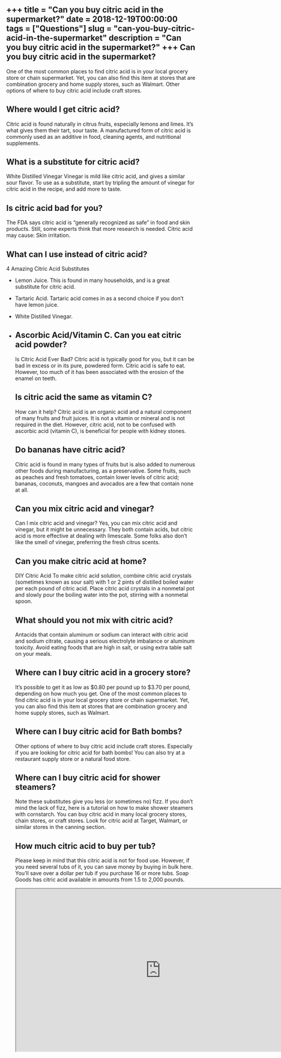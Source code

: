 +++
title = "Can you buy citric acid in the supermarket?"
date = 2018-12-19T00:00:00
tags = ["Questions"]
slug = "can-you-buy-citric-acid-in-the-supermarket"
description = "Can you buy citric acid in the supermarket?"
+++
Can you buy citric acid in the supermarket?
-------------------------------------------

One of the most common places to find citric acid is in your local grocery store or chain supermarket. Yet, you can also find this item at stores that are combination grocery and home supply stores, such as Walmart. Other options of where to buy citric acid include craft stores.

Where would I get citric acid?
------------------------------

Citric acid is found naturally in citrus fruits, especially lemons and limes. It’s what gives them their tart, sour taste. A manufactured form of citric acid is commonly used as an additive in food, cleaning agents, and nutritional supplements.

What is a substitute for citric acid?
-------------------------------------

White Distilled Vinegar Vinegar is mild like citric acid, and gives a similar sour flavor. To use as a substitute, start by tripling the amount of vinegar for citric acid in the recipe, and add more to taste.

Is citric acid bad for you?
---------------------------

The FDA says citric acid is “generally recognized as safe” in food and skin products. Still, some experts think that more research is needed. Citric acid may cause: Skin irritation.

What can I use instead of citric acid?
--------------------------------------

4 Amazing Citric Acid Substitutes

- Lemon Juice. This is found in many households, and is a great substitute for citric acid.
- Tartaric Acid. Tartaric acid comes in as a second choice if you don’t have lemon juice.
- White Distilled Vinegar.
- Ascorbic Acid/Vitamin C. Can you eat citric acid powder?
    -------------------------------
    
    Is Citric Acid Ever Bad? Citric acid is typically good for you, but it can be bad in excess or in its pure, powdered form. Citric acid is safe to eat. However, too much of it has been associated with the erosion of the enamel on teeth.
    
    Is citric acid the same as vitamin C?
    -------------------------------------
    
    How can it help? Citric acid is an organic acid and a natural component of many fruits and fruit juices. It is not a vitamin or mineral and is not required in the diet. However, citric acid, not to be confused with ascorbic acid (vitamin C), is beneficial for people with kidney stones.
    
    Do bananas have citric acid?
    ----------------------------
    
    Citric acid is found in many types of fruits but is also added to numerous other foods during manufacturing, as a preservative. Some fruits, such as peaches and fresh tomatoes, contain lower levels of citric acid; bananas, coconuts, mangoes and avocados are a few that contain none at all.
    
    Can you mix citric acid and vinegar?
    ------------------------------------
    
    Can I mix citric acid and vinegar? Yes, you can mix citric acid and vinegar, but it might be unnecessary. They both contain acids, but citric acid is more effective at dealing with limescale. Some folks also don’t like the smell of vinegar, preferring the fresh citrus scents.
    
    Can you make citric acid at home?
    ---------------------------------
    
    DIY Citric Acid To make citric acid solution, combine citric acid crystals (sometimes known as sour salt) with 1 or 2 pints of distilled boiled water per each pound of citric acid. Place citric acid crystals in a nonmetal pot and slowly pour the boiling water into the pot, stirring with a nonmetal spoon.
    
    What should you not mix with citric acid?
    -----------------------------------------
    
    Antacids that contain aluminum or sodium can interact with citric acid and sodium citrate, causing a serious electrolyte imbalance or aluminum toxicity. Avoid eating foods that are high in salt, or using extra table salt on your meals.
    
    Where can I buy citric acid in a grocery store?
    -----------------------------------------------
    
    It’s possible to get it as low as $0.80 per pound up to $3.70 per pound, depending on how much you get. One of the most common places to find citric acid is in your local grocery store or chain supermarket. Yet, you can also find this item at stores that are combination grocery and home supply stores, such as Walmart.
    
    Where can I buy citric acid for Bath bombs?
    -------------------------------------------
    
    Other options of where to buy citric acid include craft stores. Especially if you are looking for citric acid for bath bombs! You can also try at a restaurant supply store or a natural food store.
    
    Where can I buy citric acid for shower steamers?
    ------------------------------------------------
    
    Note these substitutes give you less (or sometimes no) fizz. If you don’t mind the lack of fizz, here is a tutorial on how to make shower steamers with cornstarch. You can buy citric acid in many local grocery stores, chain stores, or craft stores. Look for citric acid at Target, Walmart, or similar stores in the canning section.
    
    How much citric acid to buy per tub?
    ------------------------------------
    
    Please keep in mind that this citric acid is not for food use. However, if you need several tubs of it, you can save money by buying in bulk here. You’ll save over a dollar per tub if you purchase 16 or more tubs. Soap Goods has citric acid available in amounts from 1.5 to 2,000 pounds.
    
    <iframe allow="accelerometer; autoplay; clipboard-write; encrypted-media; gyroscope; picture-in-picture" allowfullscreen="" class="__youtube_prefs__  epyt-is-override  no-lazyload" data-no-lazy="1" data-origheight="433" data-origwidth="770" data-skipgform_ajax_framebjll="" height="433" id="_ytid_71739" loading="lazy" src="https://www.youtube.com/embed/iKY_6wVht4I?enablejsapi=1&autoplay=0&cc_load_policy=0&cc_lang_pref=&iv_load_policy=1&loop=0&modestbranding=0&rel=1&fs=1&playsinline=0&autohide=2&theme=dark&color=red&controls=1&" title="YouTube player" width="770"></iframe>